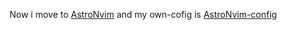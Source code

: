 Now i move to [AstroNvim](https://astronvim.com) and my own-cofig is [AstroNvim-config](https://github.com/sudiplun/AstroNvim-Conf)
